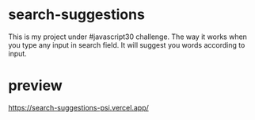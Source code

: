 # search-suggestions
This is my project under #javascript30 challenge. The way it works when you type any input in search field. It will suggest you words according to input.
# preview
https://search-suggestions-psi.vercel.app/

